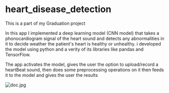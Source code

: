 # heart_disease_detection

This is a part of my Graduation project

In this app I implemented a deep learning model (CNN model) that takes a phonocardiogram 
signal of the heart sound and detects any abnormalities in it to decide weather the patient's heart
is healthy or unhealthy.
i developed the model using python and a verity of its libraries like pandas and TensorFlow.


The app activates the model, gives the user the option to upload/record a heartBeat sound,
then does some preprocessing operations on it then feeds it to the model and gives the user the 
results

![doc.jpg](https://github.com/abb08/heart_disease_detection/assets/profile.jpg?raw=true)

